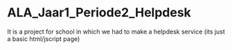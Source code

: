 # ALA_Jaar1_Periode2_Helpdesk
It is a project for school in which we had to make a helpdesk service (its just a basic html/jscript page)
